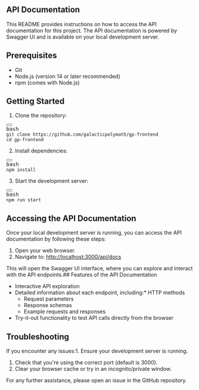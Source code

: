 ## API Documentation

This README provides instructions on how to access the API documentation for this project. The API documentation is powered by Swagger UI and is available on your local development server.
## Prerequisites

* Git
* Node.js (version 14 or later recommended)
* npm (comes with Node.js)

## Getting Started

1. Clone the repository:

<pre class="not-prose w-full rounded font-mono text-sm font-extralight"><div class="codeWrapper text-textMainDark selection:!text-superDark selection:bg-superDuper/10 bg-offset dark:bg-offsetDark my-md relative flex flex-col rounded font-mono text-sm font-thin"><div class="top-headerHeight translate-y-xs -translate-x-xs bottom-xl mb-xl sticky flex h-0 items-start justify-end"><button type="button" class="focus-visible:bg-offsetPlus dark:focus-visible:bg-offsetPlusDark md:hover:bg-offsetPlus text-textOff dark:text-textOffDark md:hover:text-textMain dark:md:hover:bg-offsetPlusDark  dark:md:hover:text-textMainDark font-sans focus:outline-none outline-none outline-transparent transition duration-300 ease-out font-sans  select-none items-center relative group/button  justify-center text-center items-center rounded-full cursor-pointer active:scale-[0.97] active:duration-150 active:ease-outExpo origin-center whitespace-nowrap inline-flex text-sm aspect-square h-8"><div class="flex items-center min-w-0 justify-center gap-xs"><svg aria-hidden="true" focusable="false" data-prefix="far" data-icon="copy" class="svg-inline--fa fa-copy fa-fw fa-1x " role="img" xmlns="http://www.w3.org/2000/svg" viewBox="0 0 448 512"><path fill="currentColor" d="M384 336l-192 0c-8.8 0-16-7.2-16-16l0-256c0-8.8 7.2-16 16-16l140.1 0L400 115.9 400 320c0 8.8-7.2 16-16 16zM192 384l192 0c35.3 0 64-28.7 64-64l0-204.1c0-12.7-5.1-24.9-14.1-33.9L366.1 14.1c-9-9-21.2-14.1-33.9-14.1L192 0c-35.3 0-64 28.7-64 64l0 256c0 35.3 28.7 64 64 64zM64 128c-35.3 0-64 28.7-64 64L0 448c0 35.3 28.7 64 64 64l192 0c35.3 0 64-28.7 64-64l0-32-48 0 0 32c0 8.8-7.2 16-16 16L64 464c-8.8 0-16-7.2-16-16l0-256c0-8.8 7.2-16 16-16l32 0 0-48-32 0z"></path></svg></div></button></div><div class="-mt-xl"><div><div class="text-text-200 bg-background-300 py-xs px-sm inline-block rounded-br rounded-tl-[3px] font-thin">bash</div></div><div class="pr-lg"><span><code><span><span class="token token">git</span><span> clone https://github.com/galacticpolymath/gp-frontend
</span></span><span><span></span><span class="token token">cd</span><span> gp-frontend
</span></span><span></span></code></span></div></div></div></pre>

2. Install dependencies:

<pre class="not-prose w-full rounded font-mono text-sm font-extralight"><div class="codeWrapper text-textMainDark selection:!text-superDark selection:bg-superDuper/10 bg-offset dark:bg-offsetDark my-md relative flex flex-col rounded font-mono text-sm font-thin"><div class="top-headerHeight translate-y-xs -translate-x-xs bottom-xl mb-xl sticky flex h-0 items-start justify-end"><button type="button" class="focus-visible:bg-offsetPlus dark:focus-visible:bg-offsetPlusDark md:hover:bg-offsetPlus text-textOff dark:text-textOffDark md:hover:text-textMain dark:md:hover:bg-offsetPlusDark  dark:md:hover:text-textMainDark font-sans focus:outline-none outline-none outline-transparent transition duration-300 ease-out font-sans  select-none items-center relative group/button  justify-center text-center items-center rounded-full cursor-pointer active:scale-[0.97] active:duration-150 active:ease-outExpo origin-center whitespace-nowrap inline-flex text-sm aspect-square h-8"><div class="flex items-center min-w-0 justify-center gap-xs"><svg aria-hidden="true" focusable="false" data-prefix="far" data-icon="copy" class="svg-inline--fa fa-copy fa-fw fa-1x " role="img" xmlns="http://www.w3.org/2000/svg" viewBox="0 0 448 512"><path fill="currentColor" d="M384 336l-192 0c-8.8 0-16-7.2-16-16l0-256c0-8.8 7.2-16 16-16l140.1 0L400 115.9 400 320c0 8.8-7.2 16-16 16zM192 384l192 0c35.3 0 64-28.7 64-64l0-204.1c0-12.7-5.1-24.9-14.1-33.9L366.1 14.1c-9-9-21.2-14.1-33.9-14.1L192 0c-35.3 0-64 28.7-64 64l0 256c0 35.3 28.7 64 64 64zM64 128c-35.3 0-64 28.7-64 64L0 448c0 35.3 28.7 64 64 64l192 0c35.3 0 64-28.7 64-64l0-32-48 0 0 32c0 8.8-7.2 16-16 16L64 464c-8.8 0-16-7.2-16-16l0-256c0-8.8 7.2-16 16-16l32 0 0-48-32 0z"></path></svg></div></button></div><div class="-mt-xl"><div><div class="text-text-200 bg-background-300 py-xs px-sm inline-block rounded-br rounded-tl-[3px] font-thin">bash</div></div><div class="pr-lg"><span><code><span><span class="token token">npm</span><span></span><span class="token token"> install</span><span>
</span></span><span></span></code></span></div></div></div></pre>

3. Start the development server:

<pre class="not-prose w-full rounded font-mono text-sm font-extralight"><div class="codeWrapper text-textMainDark selection:!text-superDark selection:bg-superDuper/10 bg-offset dark:bg-offsetDark my-md relative flex flex-col rounded font-mono text-sm font-thin"><div class="top-headerHeight translate-y-xs -translate-x-xs bottom-xl mb-xl sticky flex h-0 items-start justify-end"><button type="button" class="focus-visible:bg-offsetPlus dark:focus-visible:bg-offsetPlusDark md:hover:bg-offsetPlus text-textOff dark:text-textOffDark md:hover:text-textMain dark:md:hover:bg-offsetPlusDark  dark:md:hover:text-textMainDark font-sans focus:outline-none outline-none outline-transparent transition duration-300 ease-out font-sans  select-none items-center relative group/button  justify-center text-center items-center rounded-full cursor-pointer active:scale-[0.97] active:duration-150 active:ease-outExpo origin-center whitespace-nowrap inline-flex text-sm aspect-square h-8"><div class="flex items-center min-w-0 justify-center gap-xs"><svg aria-hidden="true" focusable="false" data-prefix="far" data-icon="copy" class="svg-inline--fa fa-copy fa-fw fa-1x " role="img" xmlns="http://www.w3.org/2000/svg" viewBox="0 0 448 512"><path fill="currentColor" d="M384 336l-192 0c-8.8 0-16-7.2-16-16l0-256c0-8.8 7.2-16 16-16l140.1 0L400 115.9 400 320c0 8.8-7.2 16-16 16zM192 384l192 0c35.3 0 64-28.7 64-64l0-204.1c0-12.7-5.1-24.9-14.1-33.9L366.1 14.1c-9-9-21.2-14.1-33.9-14.1L192 0c-35.3 0-64 28.7-64 64l0 256c0 35.3 28.7 64 64 64zM64 128c-35.3 0-64 28.7-64 64L0 448c0 35.3 28.7 64 64 64l192 0c35.3 0 64-28.7 64-64l0-32-48 0 0 32c0 8.8-7.2 16-16 16L64 464c-8.8 0-16-7.2-16-16l0-256c0-8.8 7.2-16 16-16l32 0 0-48-32 0z"></path></svg></div></button></div><div class="-mt-xl"><div><div class="text-text-200 bg-background-300 py-xs px-sm inline-block rounded-br rounded-tl-[3px] font-thin">bash</div></div><div class="pr-lg"><span><code><span><span class="token token">npm</span><span> run start
</span></span><span></span></code></span></div></div></div></pre>

## Accessing the API Documentation

Once your local development server is running, you can access the API documentation by following these steps:

1. Open your web browser.
3. Navigate to: [http://localhost:3000/api/docs](http://localhost:3000/api/docs)

This will open the Swagger UI interface, where you can explore and interact with the API endpoints.## Features of the API Documentation

* Interactive API exploration
* Detailed information about each endpoint, including:* HTTP methods
  * Request parameters
  * Response schemas
  * Example requests and responses
* Try-it-out functionality to test API calls directly from the browser

## Troubleshooting

If you encounter any issues:1. Ensure your development server is running.

1. Check that you're using the correct port (default is 3000).
2. Clear your browser cache or try in an incognito/private window.

For any further assistance, please open an issue in the GitHub repository.
